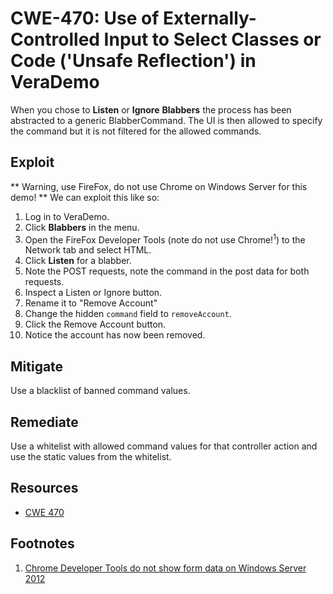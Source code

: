 CWE-470: Use of Externally-Controlled Input to Select Classes or Code ('Unsafe Reflection') in VeraDemo
=======================================================================================================

When you chose to **Listen** or **Ignore** **Blabbers** the process has been abstracted to a generic BlabberCommand.
The UI is then allowed to specify the command but it is not filtered for the allowed commands.


Exploit
-------
** Warning, use FireFox, do not use Chrome on Windows Server for this demo! **
We can exploit this like so:
1. Log in to VeraDemo.
2. Click **Blabbers** in the menu.
3. Open the FireFox Developer Tools (note do not use Chrome!<sup>1</sup>) to the Network tab and select HTML.
4. Click **Listen** for a blabber.
5. Note the POST requests, note the command in the post data for both requests.
6. Inspect a Listen or Ignore button.
7. Rename it to "Remove Account"
8. Change the hidden `command` field to `removeAccount`.
9. Click the Remove Account button.
10. Notice the account has now been removed.


Mitigate
--------
Use a blacklist of banned command values.


Remediate
---------
Use a whitelist with allowed command values for that controller action and use the static values from the whitelist.


Resources
---------
* [CWE 470](https://cwe.mitre.org/data/definitions/470.html)

Footnotes
---------
1. [Chrome Developer Tools do not show form data on Windows Server 2012](https://stackoverflow.com/questions/46237449/chrome-developer-tools-do-not-show-form-data-on-windows-server-2012)